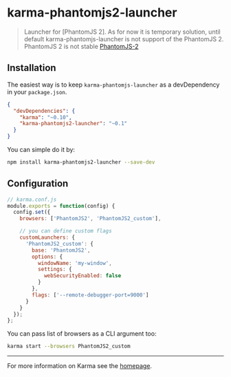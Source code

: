 karma-phantomjs2-launcher
=========================

> Launcher for [PhantomJS 2]. As for now it is temporary solution, until default karma-phantomjs-launcher is not support of the PhantomJS 2. PhantomJS 2 is not stable [PhantomJS-2](https://github.com/ariya/phantomjs/wiki/PhantomJS-2)

Installation
------------

The easiest way is to keep `karma-phantomjs-launcher` as a devDependency in your `package.json`.

```json
{
  "devDependencies": {
    "karma": "~0.10",
    "karma-phantomjs2-launcher": "~0.1"
  }
}
```

You can simple do it by:

```bash
npm install karma-phantomjs2-launcher --save-dev
```

Configuration
-------------

```js
// karma.conf.js
module.exports = function(config) {
  config.set({
    browsers: ['PhantomJS2', 'PhantomJS2_custom'],

    // you can define custom flags
    customLaunchers: {
      'PhantomJS2_custom': {
        base: 'PhantomJS2',
        options: {
          windowName: 'my-window',
          settings: {
            webSecurityEnabled: false
          }
        },
        flags: ['--remote-debugger-port=9000']
      }
    }
  });
};
```

You can pass list of browsers as a CLI argument too:

```bash
karma start --browsers PhantomJS2_custom
```

---

For more information on Karma see the [homepage](http://karma-runner.github.com).
